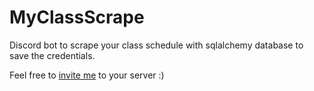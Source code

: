 # MyClassScrape
Discord bot to scrape your class schedule with sqlalchemy database to save the credentials.

Feel free to [invite me](https://discord.com/api/oauth2/authorize?client_id=775903023821881374&permissions=522304&scope=bot) to your server :)
